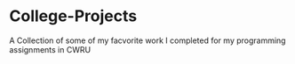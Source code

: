 # College-Projects
A Collection of some of my facvorite work I completed for my programming assignments in CWRU
